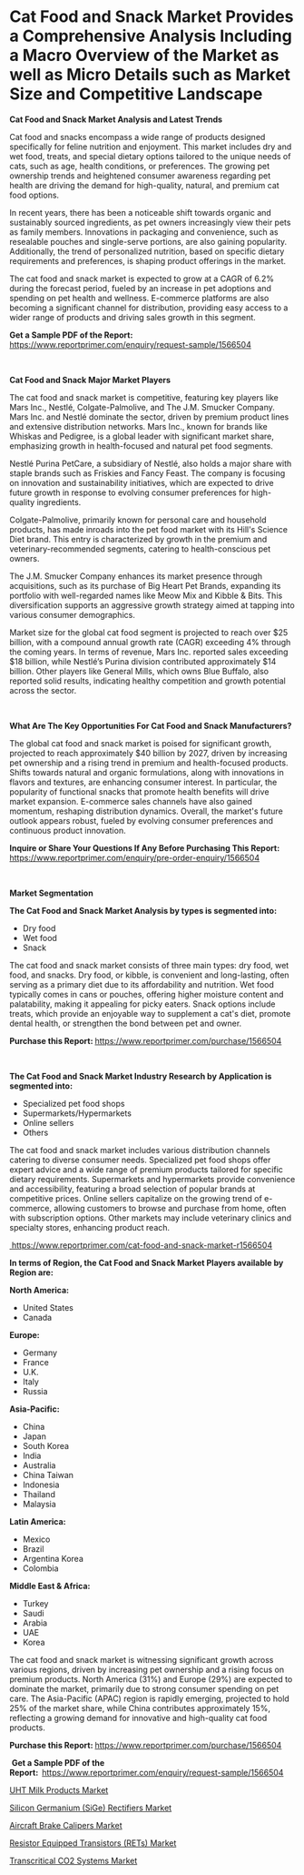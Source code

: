 <p><h1>Cat Food and Snack Market Provides a Comprehensive Analysis Including a Macro Overview of the Market as well as Micro Details such as Market Size and Competitive Landscape</h1></p><p><strong>Cat Food and Snack Market Analysis and Latest Trends</strong></p>
<p><p>Cat food and snacks encompass a wide range of products designed specifically for feline nutrition and enjoyment. This market includes dry and wet food, treats, and special dietary options tailored to the unique needs of cats, such as age, health conditions, or preferences. The growing pet ownership trends and heightened consumer awareness regarding pet health are driving the demand for high-quality, natural, and premium cat food options.</p><p>In recent years, there has been a noticeable shift towards organic and sustainably sourced ingredients, as pet owners increasingly view their pets as family members. Innovations in packaging and convenience, such as resealable pouches and single-serve portions, are also gaining popularity. Additionally, the trend of personalized nutrition, based on specific dietary requirements and preferences, is shaping product offerings in the market.</p><p>The cat food and snack market is expected to grow at a CAGR of 6.2% during the forecast period, fueled by an increase in pet adoptions and spending on pet health and wellness. E-commerce platforms are also becoming a significant channel for distribution, providing easy access to a wider range of products and driving sales growth in this segment.</p></p>
<p><strong>Get a Sample PDF of the Report:&nbsp;</strong> <a href="https://www.reportprimer.com/enquiry/request-sample/1566504">https://www.reportprimer.com/enquiry/request-sample/1566504</a></p>
<p>&nbsp;</p>
<p><strong>Cat Food and Snack Major Market Players</strong></p>
<p><p>The cat food and snack market is competitive, featuring key players like Mars Inc., Nestlé, Colgate-Palmolive, and The J.M. Smucker Company. Mars Inc. and Nestlé dominate the sector, driven by premium product lines and extensive distribution networks. Mars Inc., known for brands like Whiskas and Pedigree, is a global leader with significant market share, emphasizing growth in health-focused and natural pet food segments.</p><p>Nestlé Purina PetCare, a subsidiary of Nestlé, also holds a major share with staple brands such as Friskies and Fancy Feast. The company is focusing on innovation and sustainability initiatives, which are expected to drive future growth in response to evolving consumer preferences for high-quality ingredients.</p><p>Colgate-Palmolive, primarily known for personal care and household products, has made inroads into the pet food market with its Hill's Science Diet brand. This entry is characterized by growth in the premium and veterinary-recommended segments, catering to health-conscious pet owners.</p><p>The J.M. Smucker Company enhances its market presence through acquisitions, such as its purchase of Big Heart Pet Brands, expanding its portfolio with well-regarded names like Meow Mix and Kibble & Bits. This diversification supports an aggressive growth strategy aimed at tapping into various consumer demographics.</p><p>Market size for the global cat food segment is projected to reach over $25 billion, with a compound annual growth rate (CAGR) exceeding 4% through the coming years. In terms of revenue, Mars Inc. reported sales exceeding $18 billion, while Nestlé’s Purina division contributed approximately $14 billion. Other players like General Mills, which owns Blue Buffalo, also reported solid results, indicating healthy competition and growth potential across the sector.</p></p>
<p>&nbsp;</p>
<p><strong>What Are The Key Opportunities For Cat Food and Snack Manufacturers?</strong></p>
<p><p>The global cat food and snack market is poised for significant growth, projected to reach approximately $40 billion by 2027, driven by increasing pet ownership and a rising trend in premium and health-focused products. Shifts towards natural and organic formulations, along with innovations in flavors and textures, are enhancing consumer interest. In particular, the popularity of functional snacks that promote health benefits will drive market expansion. E-commerce sales channels have also gained momentum, reshaping distribution dynamics. Overall, the market's future outlook appears robust, fueled by evolving consumer preferences and continuous product innovation.</p></p>
<p><strong>Inquire or Share Your Questions If Any Before Purchasing This Report:</strong> <a href="https://www.reportprimer.com/enquiry/pre-order-enquiry/1566504">https://www.reportprimer.com/enquiry/pre-order-enquiry/1566504</a></p>
<p>&nbsp;</p>
<p><strong>Market Segmentation</strong></p>
<p><strong>The Cat Food and Snack Market Analysis by types is segmented into:</strong></p>
<p><ul><li>Dry food</li><li>Wet food</li><li>Snack</li></ul></p>
<p><p>The cat food and snack market consists of three main types: dry food, wet food, and snacks. Dry food, or kibble, is convenient and long-lasting, often serving as a primary diet due to its affordability and nutrition. Wet food typically comes in cans or pouches, offering higher moisture content and palatability, making it appealing for picky eaters. Snack options include treats, which provide an enjoyable way to supplement a cat's diet, promote dental health, or strengthen the bond between pet and owner.</p></p>
<p><strong>Purchase this Report:&nbsp;</strong><a href="https://www.reportprimer.com/purchase/1566504">https://www.reportprimer.com/purchase/1566504</a></p>
<p>&nbsp;</p>
<p><strong>The Cat Food and Snack Market Industry Research by Application is segmented into:</strong></p>
<p><ul><li>Specialized pet food shops</li><li>Supermarkets/Hypermarkets</li><li>Online sellers</li><li>Others</li></ul></p>
<p><p>The cat food and snack market includes various distribution channels catering to diverse consumer needs. Specialized pet food shops offer expert advice and a wide range of premium products tailored for specific dietary requirements. Supermarkets and hypermarkets provide convenience and accessibility, featuring a broad selection of popular brands at competitive prices. Online sellers capitalize on the growing trend of e-commerce, allowing customers to browse and purchase from home, often with subscription options. Other markets may include veterinary clinics and specialty stores, enhancing product reach.</p></p>
<p><a href="https://www.reportprimer.com/cat-food-and-snack-market-r1566504">&nbsp;https://www.reportprimer.com/cat-food-and-snack-market-r1566504</a></p>
<p><strong>In terms of Region, the Cat Food and Snack Market Players available by Region are:</strong></p>
<p>
    <p> <strong> North America: </strong>
        <ul>
            <li>United States</li>
            <li>Canada</li>
        </ul>
        </p> 
    <p> <strong> Europe: </strong>
        <ul>
            <li>Germany</li>
            <li>France</li>
            <li>U.K.</li>
            <li>Italy</li>
            <li>Russia</li>
        </ul>
        </p> 
    <p> <strong> Asia-Pacific: </strong>
        <ul>
            <li>China</li>
            <li>Japan</li>
            <li>South Korea</li>
            <li>India</li>
            <li>Australia</li>
            <li>China Taiwan</li>
            <li>Indonesia</li>
            <li>Thailand</li>
            <li>Malaysia</li>
        </ul>
        </p> 
    <p> <strong> Latin America: </strong>
        <ul>
            <li>Mexico</li>
            <li>Brazil</li>
            <li>Argentina Korea</li>
            <li>Colombia</li>
        </ul>
        </p> 
    <p> <strong> Middle East & Africa: </strong>
        <ul>
            <li>Turkey</li>
            <li>Saudi</li>
            <li>Arabia</li>
            <li>UAE</li>
            <li>Korea</li>
        </ul>
    </p>
    </p>
<p><p>The cat food and snack market is witnessing significant growth across various regions, driven by increasing pet ownership and a rising focus on premium products. North America (31%) and Europe (29%) are expected to dominate the market, primarily due to strong consumer spending on pet care. The Asia-Pacific (APAC) region is rapidly emerging, projected to hold 25% of the market share, while China contributes approximately 15%, reflecting a growing demand for innovative and high-quality cat food products.</p></p>
<p><strong>Purchase this Report: </strong><a href="https://www.reportprimer.com/purchase/1566504">https://www.reportprimer.com/purchase/1566504</a></p>
<p>&nbsp;<strong>Get a Sample PDF of the Report:&nbsp;&nbsp;</strong><a href="https://www.reportprimer.com/enquiry/request-sample/1566504">https://www.reportprimer.com/enquiry/request-sample/1566504</a></p>
<p><strong></strong></p>
<p><p><a href="https://www.linkedin.com/pulse/uht-milk-products-market-research-report-forecast-growth-prospects-fvkse?trackingId=JnQPmOI0Qv6s2VkwGaePrg%3D%3D">UHT Milk Products Market</a></p><p><a href="https://issuu.com/reportprime-2/docs/silicon-germanium-sige-rectifiers-m_a86bc401214818">Silicon Germanium (SiGe) Rectifiers Market</a></p><p><a href="https://medium.com/@juliobeyter8767567/global-aircraft-brake-calipers-market-trends-analysis-and-future-growth-prospects-2024-2031-43dbb2417a91?postPublishedType=repub">Aircraft Brake Calipers Market</a></p><p><a href="https://issuu.com/reportprime-2/docs/resistor-equipped-transistors-rets-_b1815fe4330228">Resistor Equipped Transistors (RETs) Market</a></p><p><a href="https://www.linkedin.com/pulse/strategic-insights-global-transcritical-co2-systems-market-trends-jrkoe?trackingId=qOpoeieDQoajqDQUmEH38w%3D%3D">Transcritical CO2 Systems Market</a></p></p>